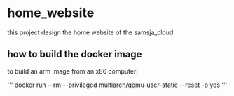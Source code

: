 # home_website

this project design the home website of the samsja_cloud






## how to build the docker image


to build an arm image from an x86 computer:

'''
docker run --rm --privileged multiarch/qemu-user-static --reset -p yes
'''
